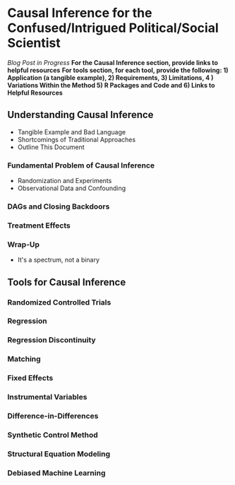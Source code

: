 # Causal Inference for the Confused/Intrigued Political/Social Scientist

*Blog Post in Progress*
**For the Causal Inference section, provide links to helpful resources**
**For tools section, for each tool, provide the following: 1) Application (a tangible example), 2) Requirements, 3) Limitations, 4 ) Variations Within the Method 5) R Packages and Code and 6) Links to Helpful Resources**

## Understanding Causal Inference
- Tangible Example and Bad Language
- Shortcomings of Traditional Approaches
- Outline This Document

### Fundamental Problem of Causal Inference
- Randomization and Experiments
- Observational Data and Confounding

### DAGs and Closing Backdoors

### Treatment Effects

### Wrap-Up
- It's a spectrum, not a binary

## Tools for Causal Inference

### Randomized Controlled Trials

### Regression

### Regression Discontinuity

### Matching

### Fixed Effects

### Instrumental Variables 

### Difference-in-Differences

### Synthetic Control Method

### Structural Equation Modeling

### Debiased Machine Learning

